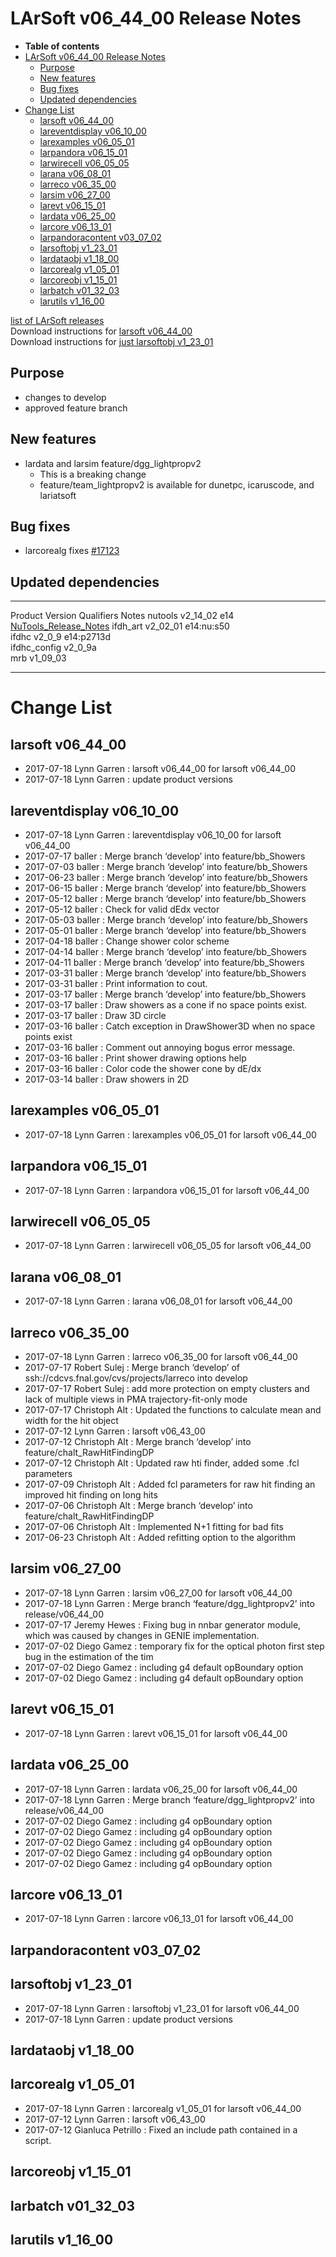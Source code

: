 LArSoft v06\_44\_00 Release Notes
======================================================================

-   **Table of contents**
-   [LArSoft v06\_44\_00 Release Notes](#LArSoft-v06_44_00-Release-Notes)
    -   [Purpose](#Purpose)
    -   [New features](#New-features)
    -   [Bug fixes](#Bug-fixes)
    -   [Updated dependencies](#Updated-dependencies)
-   [Change List](#Change-List)
    -   [larsoft v06\_44\_00](#larsoft-v06_44_00)
    -   [lareventdisplay v06\_10\_00](#lareventdisplay-v06_10_00)
    -   [larexamples v06\_05\_01](#larexamples-v06_05_01)
    -   [larpandora v06\_15\_01](#larpandora-v06_15_01)
    -   [larwirecell v06\_05\_05](#larwirecell-v06_05_05)
    -   [larana v06\_08\_01](#larana-v06_08_01)
    -   [larreco v06\_35\_00](#larreco-v06_35_00)
    -   [larsim v06\_27\_00](#larsim-v06_27_00)
    -   [larevt v06\_15\_01](#larevt-v06_15_01)
    -   [lardata v06\_25\_00](#lardata-v06_25_00)
    -   [larcore v06\_13\_01](#larcore-v06_13_01)
    -   [larpandoracontent v03\_07\_02](#larpandoracontent-v03_07_02)
    -   [larsoftobj v1\_23\_01](#larsoftobj-v1_23_01)
    -   [lardataobj v1\_18\_00](#lardataobj-v1_18_00)
    -   [larcorealg v1\_05\_01](#larcorealg-v1_05_01)
    -   [larcoreobj v1\_15\_01](#larcoreobj-v1_15_01)
    -   [larbatch v01\_32\_03](#larbatch-v01_32_03)
    -   [larutils v1\_16\_00](#larutils-v1_16_00)

[list of LArSoft releases](LArSoft_release_list)\
Download instructions for [larsoft v06\_44\_00](http://scisoft.fnal.gov/scisoft/bundles/larsoft/v06_44_00/larsoft-v06_44_00.html)\
Download instructions for [just larsoftobj v1\_23\_01](http://scisoft.fnal.gov/scisoft/bundles/larsoftobj/v1_23_01/larsoftobj-v1_23_01.html)

Purpose
--------------------

-   changes to develop
-   approved feature branch

New features
------------------------------

-   lardata and larsim feature/dgg\_lightpropv2
    -   This is a breaking change
    -   feature/team\_lightpropv2 is available for dunetpc, icaruscode, and lariatsoft

Bug fixes
------------------------

-   larcorealg fixes [\#17123](/redmine/issues/17123 "Bug: GeometryCore::WireIDsIntersect() gives wrong intersection points in TVector3 version (Closed)")

Updated dependencies
----------------------------------------------

  --------------- ------------ ------------ --------------------------------------------------------------------------------------------------
  Product         Version      Qualifiers   Notes
  nutools         v2\_14\_02   e14          [NuTools\_Release\_Notes](/redmine/projects/nutools/wiki/NuTools_Release_Notes#nutools-v2_14_02)
  ifdh\_art       v2\_02\_01   e14:nu:s50   
  ifdhc           v2\_0\_9     e14:p2713d   
  ifdhc\_config   v2\_0\_9a                 
  mrb             v1\_09\_03                
  --------------- ------------ ------------ --------------------------------------------------------------------------------------------------

Change List
============================

larsoft v06\_44\_00
------------------------------------------

-   2017-07-18 Lynn Garren : larsoft v06\_44\_00 for larsoft v06\_44\_00
-   2017-07-18 Lynn Garren : update product versions

lareventdisplay v06\_10\_00
----------------------------------------------------------

-   2017-07-18 Lynn Garren : lareventdisplay v06\_10\_00 for larsoft v06\_44\_00
-   2017-07-17 baller : Merge branch ‘develop’ into feature/bb\_Showers
-   2017-07-03 baller : Merge branch ‘develop’ into feature/bb\_Showers
-   2017-06-23 baller : Merge branch ‘develop’ into feature/bb\_Showers
-   2017-06-15 baller : Merge branch ‘develop’ into feature/bb\_Showers
-   2017-05-12 baller : Merge branch ‘develop’ into feature/bb\_Showers
-   2017-05-12 baller : Check for valid dEdx vector
-   2017-05-03 baller : Merge branch ‘develop’ into feature/bb\_Showers
-   2017-05-01 baller : Merge branch ‘develop’ into feature/bb\_Showers
-   2017-04-18 baller : Change shower color scheme
-   2017-04-14 baller : Merge branch ‘develop’ into feature/bb\_Showers
-   2017-04-11 baller : Merge branch ‘develop’ into feature/bb\_Showers
-   2017-03-31 baller : Merge branch ‘develop’ into feature/bb\_Showers
-   2017-03-31 baller : Print information to cout.
-   2017-03-17 baller : Merge branch ‘develop’ into feature/bb\_Showers
-   2017-03-17 baller : Draw showers as a cone if no space points exist.
-   2017-03-17 baller : Draw 3D circle
-   2017-03-16 baller : Catch exception in DrawShower3D when no space points exist
-   2017-03-16 baller : Comment out annoying bogus error message.
-   2017-03-16 baller : Print shower drawing options help
-   2017-03-16 baller : Color code the shower cone by dE/dx
-   2017-03-14 baller : Draw showers in 2D

larexamples v06\_05\_01
--------------------------------------------------

-   2017-07-18 Lynn Garren : larexamples v06\_05\_01 for larsoft v06\_44\_00

larpandora v06\_15\_01
------------------------------------------------

-   2017-07-18 Lynn Garren : larpandora v06\_15\_01 for larsoft v06\_44\_00

larwirecell v06\_05\_05
--------------------------------------------------

-   2017-07-18 Lynn Garren : larwirecell v06\_05\_05 for larsoft v06\_44\_00

larana v06\_08\_01
----------------------------------------

-   2017-07-18 Lynn Garren : larana v06\_08\_01 for larsoft v06\_44\_00

larreco v06\_35\_00
------------------------------------------

-   2017-07-18 Lynn Garren : larreco v06\_35\_00 for larsoft v06\_44\_00
-   2017-07-17 Robert Sulej : Merge branch ‘develop’ of ssh://cdcvs.fnal.gov/cvs/projects/larreco into develop
-   2017-07-17 Robert Sulej : add more protection on empty clusters and lack of multiple views in PMA trajectory-fit-only mode
-   2017-07-17 Christoph Alt : Updated the functions to calculate mean and width for the hit object
-   2017-07-12 Lynn Garren : larsoft v06\_43\_00
-   2017-07-12 Christoph Alt : Merge branch ‘develop’ into feature/chalt\_RawHitFindingDP
-   2017-07-12 Christoph Alt : Updated raw hti finder, added some .fcl parameters
-   2017-07-09 Christoph Alt : Added fcl parameters for raw hit finding an improved hit finding on long hits
-   2017-07-06 Christoph Alt : Merge branch ‘develop’ into feature/chalt\_RawHitFindingDP
-   2017-07-06 Christoph Alt : Implemented N+1 fitting for bad fits
-   2017-06-23 Christoph Alt : Added refitting option to the algorithm

larsim v06\_27\_00
----------------------------------------

-   2017-07-18 Lynn Garren : larsim v06\_27\_00 for larsoft v06\_44\_00
-   2017-07-18 Lynn Garren : Merge branch ‘feature/dgg\_lightpropv2’ into release/v06\_44\_00
-   2017-07-17 Jeremy Hewes : Fixing bug in nnbar generator module, which was caused by changes in GENIE implementation.
-   2017-07-02 Diego Gamez : temporary fix for the optical photon first step bug in the estimation of the tim
-   2017-07-02 Diego Gamez : including g4 default opBoundary option
-   2017-07-02 Diego Gamez : including g4 default opBoundary option

larevt v06\_15\_01
----------------------------------------

-   2017-07-18 Lynn Garren : larevt v06\_15\_01 for larsoft v06\_44\_00

lardata v06\_25\_00
------------------------------------------

-   2017-07-18 Lynn Garren : lardata v06\_25\_00 for larsoft v06\_44\_00
-   2017-07-18 Lynn Garren : Merge branch ‘feature/dgg\_lightpropv2’ into release/v06\_44\_00
-   2017-07-02 Diego Gamez : including g4 opBoundary option
-   2017-07-02 Diego Gamez : including g4 opBoundary option
-   2017-07-02 Diego Gamez : including g4 opBoundary option
-   2017-07-02 Diego Gamez : including g4 opBoundary option
-   2017-07-02 Diego Gamez : including g4 opBoundary option

larcore v06\_13\_01
------------------------------------------

-   2017-07-18 Lynn Garren : larcore v06\_13\_01 for larsoft v06\_44\_00

larpandoracontent v03\_07\_02
--------------------------------------------------------------

larsoftobj v1\_23\_01
----------------------------------------------

-   2017-07-18 Lynn Garren : larsoftobj v1\_23\_01 for larsoft v06\_44\_00
-   2017-07-18 Lynn Garren : update product versions

lardataobj v1\_18\_00
----------------------------------------------

larcorealg v1\_05\_01
----------------------------------------------

-   2017-07-18 Lynn Garren : larcorealg v1\_05\_01 for larsoft v06\_44\_00
-   2017-07-12 Lynn Garren : larsoft v06\_43\_00
-   2017-07-12 Gianluca Petrillo : Fixed an include path contained in a script.

larcoreobj v1\_15\_01
----------------------------------------------

larbatch v01\_32\_03
--------------------------------------------

larutils v1\_16\_00
------------------------------------------
